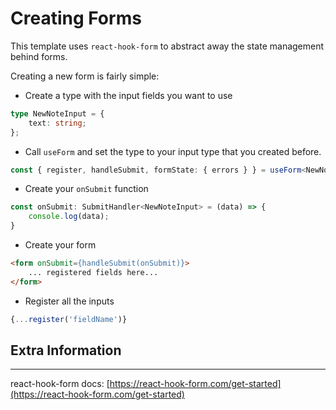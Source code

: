 # Creating Forms
This template uses `react-hook-form` to abstract away the state management behind forms.

Creating a new form is fairly simple:
- Create a type with the input fields you want to use
```ts
type NewNoteInput = {
	text: string;
};
```
- Call `useForm` and set the type to your input type that you created before.
```ts
const { register, handleSubmit, formState: { errors } } = useForm<NewNoteInput>();
```
- Create your `onSubmit` function
```ts
const onSubmit: SubmitHandler<NewNoteInput> = (data) => {
    console.log(data);
}
```
- Create your form
```html
<form onSubmit={handleSubmit(onSubmit)}>
    ... registered fields here...
</form>
```
- Register all the inputs
```ts
{...register('fieldName')}
```

## Extra Information
---
react-hook-form docs: [https://react-hook-form.com/get-started](https://react-hook-form.com/get-started)